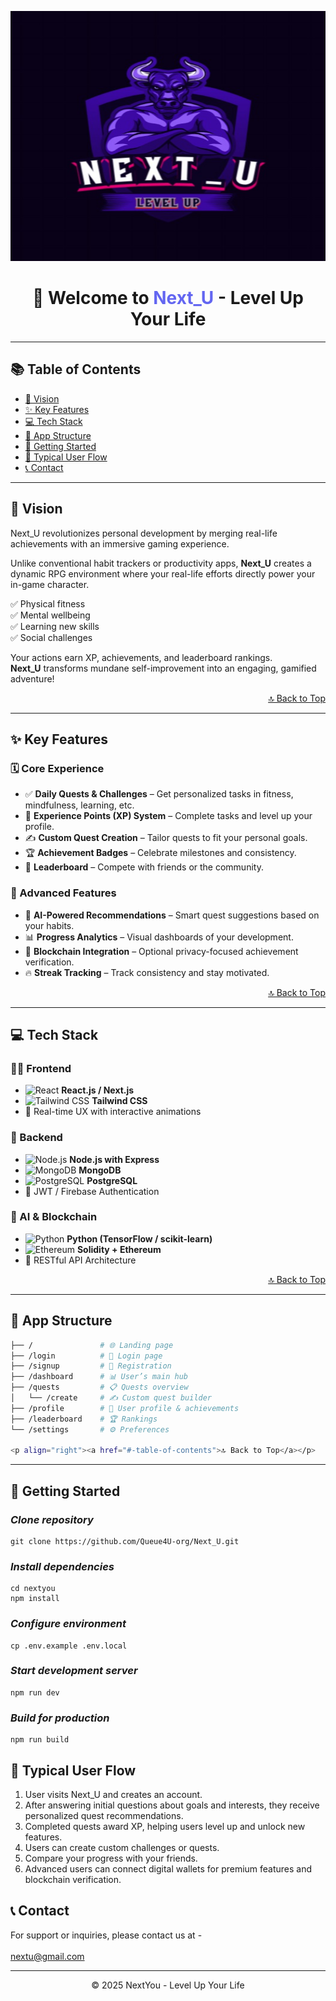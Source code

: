 <p align="center">
  <img src="./src/assets/Logo.png" alt="NextYou Logo" width="700" height="400"/>
</p>

<h1 align="center">🚀 Welcome to <span style="color:#6366F1">Next_U</span> - Level Up Your Life</h1>

---

## 📚 Table of Contents

- [🌟 Vision](#-vision)
- [✨ Key Features](#-key-features)
- [💻 Tech Stack](#-tech-stack)
- [📱 App Structure](#-app-structure)
- [🚦 Getting Started](#-getting-started)
- [🔄 Typical User Flow](#-typical-user-flow)
- [📞 Contact](#-contact)

---

## 🌟 Vision

Next_U revolutionizes personal development by merging real-life achievements with an immersive gaming experience.

Unlike conventional habit trackers or productivity apps, **Next_U** creates a dynamic RPG environment where your real-life efforts directly power your in-game character.

✅ Physical fitness  
✅ Mental wellbeing  
✅ Learning new skills  
✅ Social challenges

Your actions earn XP, achievements, and leaderboard rankings.  
**Next_U** transforms mundane self-improvement into an engaging, gamified adventure!

<p align="right"><a href="#-table-of-contents">🔝 Back to Top</a></p>

---

## ✨ Key Features

### 🗓️ Core Experience
- ✅ **Daily Quests & Challenges** – Get personalized tasks in fitness, mindfulness, learning, etc.
- 🌟 **Experience Points (XP) System** – Complete tasks and level up your profile.
- ✍️ **Custom Quest Creation** – Tailor quests to fit your personal goals.
- 🏆 **Achievement Badges** – Celebrate milestones and consistency.
- 🥇 **Leaderboard** – Compete with friends or the community.

### 🤖 Advanced Features
- 🤯 **AI-Powered Recommendations** – Smart quest suggestions based on your habits.
- 📊 **Progress Analytics** – Visual dashboards of your development.
- 🔐 **Blockchain Integration** – Optional privacy-focused achievement verification.
- 🔥 **Streak Tracking** – Track consistency and stay motivated.

<p align="right"><a href="#-table-of-contents">🔝 Back to Top</a></p>

---

## 💻 Tech Stack

### 🧑‍💻 Frontend
- ![React](https://img.shields.io/badge/React-61DAFB?style=flat&logo=react&logoColor=black) **React.js / Next.js**  
- ![Tailwind CSS](https://img.shields.io/badge/Tailwind_CSS-38B2AC?style=flat&logo=tailwind-css&logoColor=white) **Tailwind CSS**  
- 💫 Real-time UX with interactive animations

### 🔧 Backend
- ![Node.js](https://img.shields.io/badge/Node.js-339933?style=flat&logo=node.js&logoColor=white) **Node.js with Express**  
- ![MongoDB](https://img.shields.io/badge/MongoDB-47A248?style=flat&logo=mongodb&logoColor=white) **MongoDB**  
- ![PostgreSQL](https://img.shields.io/badge/PostgreSQL-316192?style=flat&logo=postgresql&logoColor=white) **PostgreSQL**  
- 🔐 JWT / Firebase Authentication

### 🧠 AI & Blockchain
- ![Python](https://img.shields.io/badge/Python-FFD43B?style=flat&logo=python&logoColor=blue) **Python (TensorFlow / scikit-learn)**  
- ![Ethereum](https://img.shields.io/badge/Ethereum-3C3C3D?style=flat&logo=ethereum&logoColor=white) **Solidity + Ethereum**  
- 📡 RESTful API Architecture

<p align="right"><a href="#-table-of-contents">🔝 Back to Top</a></p>

---


## 📱 App Structure

```bash
├── /               # 🌐 Landing page
├── /login          # 🔐 Login page
├── /signup         # 📝 Registration
├── /dashboard      # 📊 User’s main hub
├── /quests         # 📋 Quests overview
│   └── /create     # ✍️ Custom quest builder
├── /profile        # 🧑 User profile & achievements
├── /leaderboard    # 🏆 Rankings
└── /settings       # ⚙️ Preferences

<p align="right"><a href="#-table-of-contents">🔝 Back to Top</a></p>
```
---

## 🚦 Getting Started

### ***Clone repository*** <br>
```
git clone https://github.com/Queue4U-org/Next_U.git
```

### ***Install dependencies*** <br>
```
cd nextyou
npm install
```

### ***Configure environment*** <br>
```
cp .env.example .env.local
``` 

### ***Start development server*** <br>
```
npm run dev
```

### ***Build for production*** <br>
```
npm run build
```

## 🔄 Typical User Flow

1. User visits Next_U and creates an account.
2. After answering initial questions about goals and interests, they receive personalized quest recommendations.
3. Completed quests award XP, helping users level up and unlock new features.
4. Users can create custom challenges or quests.
5. Compare your progress with your friends.
6. Advanced users can connect digital wallets for premium features and blockchain verification.

## 📞 Contact
For support or inquiries, please contact us at - <br/></br>
nextu@gmail.com

<hr style="border-top: 0px solid #9CA3AF; width: 100%;" />
<p align="center">© 2025 NextYou - Level Up Your Life</p>



